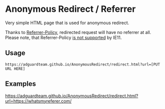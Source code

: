 # Anonymous Redirect / Referrer

Very simple HTML page that is used for anonymous redirect.

Thanks to [Referrer-Policy](https://www.w3.org/TR/referrer-policy/), redirected request will have no referrer at all.
Please note, that Referrer-Policy [is not supported](caniuse.com/#feat=referrer-policy) by IE11.

## Usage

```
https://adguardteam.github.io/AnonymousRedirect/redirect.html?url=[PUT URL HERE]
```

## Examples

https://adguardteam.github.io/AnonymousRedirect/redirect.html?url=https://whatsmyreferer.com/
